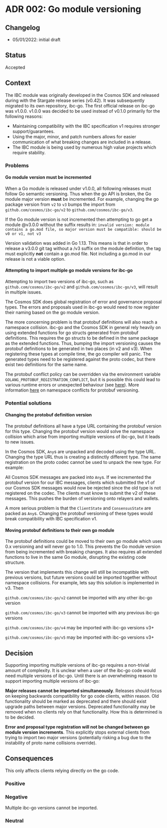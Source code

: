 # ADR 002: Go module versioning

## Changelog

- 05/01/2022: initial draft

## Status

Accepted

## Context

The IBC module was originally developed in the Cosmos SDK and released during with the Stargate release series (v0.42).
It was subsequently migrated to its own repository, ibc-go.
The first official release on ibc-go was v1.0.0.
v1.0.0 was decided to be used instead of v0.1.0 primarily for the following reasons:

- Maintaining compatibility with the IBC specification v1 requires stronger support/guarantees.
- Using the major, minor, and patch numbers allows for easier communication of what breaking changes are included in a release.
- The IBC module is being used by numerous high value projects which require stability.

### Problems

#### Go module version must be incremented

When a Go module is released under v1.0.0, all following releases must follow Go semantic versioning.
Thus when the go API is broken, the Go module major version **must** be incremented.
For example, changing the go package version from `v2` to `v3` bumps the import from `github.com/cosmos/ibc-go/v2` to `github.com/cosmos/ibc-go/v3`.

If the Go module version is not incremented then attempting to go get a module @v3.0.0 without the suffix results in:
`invalid version: module contains a go.mod file, so major version must be compatible: should be v0 or v1, not v3`

Version validation was added in Go 1.13. This means is that in order to release a v3.0.0 git tag without a /v3 suffix on the module definition, the tag must explicitly **not** contain a go.mod file.
Not including a go.mod in our release is not a viable option.

#### Attempting to import multiple go module versions for ibc-go

Attempting to import two versions of ibc-go, such as `github.com/cosmos/ibc-go/v2` and `github.com/cosmos/ibc-go/v3`, will result in multiple issues.

The Cosmos SDK does global registration of error and governance proposal types.
The errors and proposals used in ibc-go would need to now register their naming based on the go module version.

The more concerning problem is that protobuf definitions will also reach a namespace collision.
ibc-go and the Cosmos SDK in general rely heavily on using extended functions for go structs generated from protobuf definitions.
This requires the go structs to be defined in the same package as the extended functions.
Thus, bumping the import versioning causes the protobuf definitions to be generated in two places (in v2 and v3).
When registering these types at compile time, the go compiler will panic.
The generated types need to be registered against the proto codec, but there exist two definitions for the same name.

The protobuf conflict policy can be overridden via the environment variable `GOLANG_PROTOBUF_REGISTRATION_CONFLICT`, but it is possible this could lead to various runtime errors or unexpected behaviour (see [here](https://github.com/protocolbuffers/protobuf-go/blob/master/reflect/protoregistry/registry.go#L46)).
More information [here](https://developers.google.com/protocol-buffers/docs/reference/go/faq#namespace-conflict) on namespace conflicts for protobuf versioning.

### Potential solutions

#### Changing the protobuf definition version

The protobuf definitions all have a type URL containing the protobuf version for this type.
Changing the protobuf version would solve the namespace collision which arise from importing multiple versions of ibc-go, but it leads to new issues.

In the Cosmos SDK, `Any`s are unpacked and decoded using the type URL.
Changing the type URL thus is creating a distinctly different type.
The same registration on the proto codec cannot be used to unpack the new type.
For example:

All Cosmos SDK messages are packed into `Any`s. If we incremented the protobuf version for our IBC messages, clients which submitted the v1 of our Cosmos SDK messages would now be rejected since the old type is not registered on the codec.
The clients must know to submit the v2 of these messages. This pushes the burden of versioning onto relayers and wallets.

A more serious problem is that the `ClientState` and `ConsensusState` are packed as `Any`s. Changing the protobuf versioning of these types would break compatibility with IBC specification v1.

#### Moving protobuf definitions to their own go module

The protobuf definitions could be moved to their own go module which uses 0.x versioning and will never go to 1.0.
This prevents the Go module version from being incremented with breaking changes.
It also requires all extended functions to live in the same Go module, disrupting the existing code structure.

The version that implements this change will still be incompatible with previous versions, but future versions could be imported together without namespace collisions.
For example, lets say this solution is implemented in v3. Then

`github.com/cosmos/ibc-go/v2` cannot be imported with any other ibc-go version

`github.com/cosmos/ibc-go/v3` cannot be imported with any previous ibc-go versions

`github.com/cosmos/ibc-go/v4` may be imported with ibc-go versions v3+

`github.com/cosmos/ibc-go/v5` may be imported with ibc-go versions v3+

## Decision

Supporting importing multiple versions of ibc-go requires a non-trivial amount of complexity.
It is unclear when a user of the ibc-go code would need multiple versions of ibc-go.
Until there is an overwhelming reason to support importing multiple versions of ibc-go:

**Major releases cannot be imported simultaneously**.
Releases should focus on keeping backwards compatibility for go code clients, within reason.
Old functionality should be marked as deprecated and there should exist upgrade paths between major versions.
Deprecated functionality may be removed when no clients rely on that functionality.
How this is determined is to be decided.

**Error and proposal type registration will not be changed between go module version increments**.
This explicitly stops external clients from trying to import two major versions (potentially risking a bug due to the instability of proto name collisions override).

## Consequences

This only affects clients relying directly on the go code.

### Positive

### Negative

Multiple ibc-go versions cannot be imported.

### Neutral
